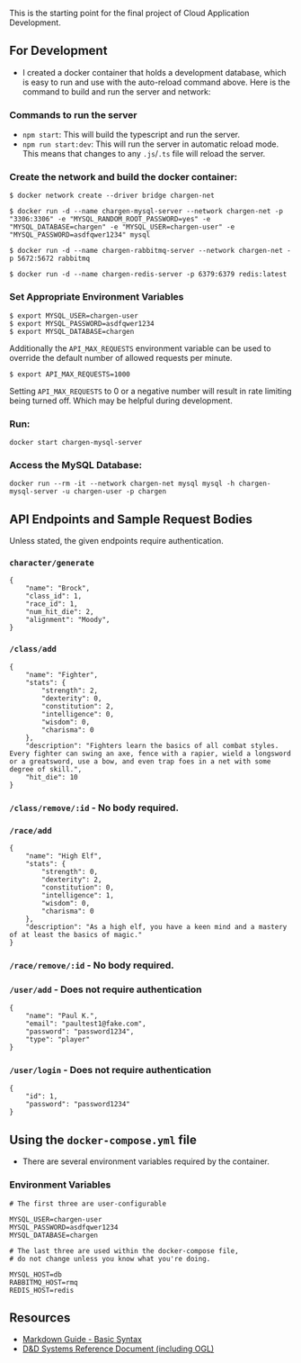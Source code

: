 This is the starting point for the final project of Cloud Application Development.

## For Development

* I created a docker container that holds a development database, which is easy to run and use with the auto-reload command above. Here is the command to build and run the server and network:
### Commands to run the server

* `npm start`: This will build the typescript and run the server.
* `npm run start:dev`: This will run the server in automatic reload mode. This means that changes to any `.js`/`.ts` file will reload the server.



### Create the network and build the docker container:
```
$ docker network create --driver bridge chargen-net

$ docker run -d --name chargen-mysql-server --network chargen-net -p "3306:3306" -e "MYSQL_RANDOM_ROOT_PASSWORD=yes" -e "MYSQL_DATABASE=chargen" -e "MYSQL_USER=chargen-user" -e "MYSQL_PASSWORD=asdfqwer1234" mysql

$ docker run -d --name chargen-rabbitmq-server --network chargen-net -p 5672:5672 rabbitmq

$ docker run -d --name chargen-redis-server -p 6379:6379 redis:latest

```

### Set Appropriate Environment Variables
```
$ export MYSQL_USER=chargen-user
$ export MYSQL_PASSWORD=asdfqwer1234
$ export MYSQL_DATABASE=chargen
```

Additionally the `API_MAX_REQUESTS` environment variable can be used to override the default number of allowed requests per minute.
```
$ export API_MAX_REQUESTS=1000
```

Setting `API_MAX_REQUESTS` to 0 or a negative number will result in rate limiting being turned off. Which may be helpful during development.

### Run:
```
docker start chargen-mysql-server
```
### Access the MySQL Database:
```
docker run --rm -it --network chargen-net mysql mysql -h chargen-mysql-server -u chargen-user -p chargen
```

## API Endpoints and Sample Request Bodies

Unless stated, the given endpoints require authentication.

### `character/generate`
```
{
    "name": "Brock",
    "class_id": 1,
    "race_id": 1,
    "num_hit_die": 2,
    "alignment": "Moody",
}
```

### `/class/add`
```
{
    "name": "Fighter",
    "stats": {
        "strength": 2,
        "dexterity": 0,
        "constitution": 2,
        "intelligence": 0,
        "wisdom": 0,
        "charisma": 0
    },
    "description": "Fighters learn the basics of all combat styles. Every fighter can swing an axe, fence with a rapier, wield a longsword or a greatsword, use a bow, and even trap foes in a net with some degree of skill.",
    "hit_die": 10
}
```

### `/class/remove/:id` - No body required.
### `/race/add`

```
{
    "name": "High Elf",
    "stats": {
        "strength": 0,
        "dexterity": 2,
        "constitution": 0,
        "intelligence": 1,
        "wisdom": 0,
        "charisma": 0
    },
    "description": "As a high elf, you have a keen mind and a mastery of at least the basics of magic."
}
```
### `/race/remove/:id` - No body required.
### `/user/add` - Does not require authentication

```
{
    "name": "Paul K.",
    "email": "paultest1@fake.com",
    "password": "password1234",
    "type": "player"
}
```

### `/user/login` - Does not require authentication
```
{
    "id": 1,
    "password": "password1234"
}
```
## Using the `docker-compose.yml` file
* There are several environment variables required by the container.

### Environment Variables
```
# The first three are user-configurable

MYSQL_USER=chargen-user
MYSQL_PASSWORD=asdfqwer1234
MYSQL_DATABASE=chargen

# The last three are used within the docker-compose file,
# do not change unless you know what you're doing.

MYSQL_HOST=db
RABBITMQ_HOST=rmq
REDIS_HOST=redis
```
## Resources

* [Markdown Guide - Basic Syntax](https://www.markdownguide.org/basic-syntax/)
* [D&D Systems Reference Document (including OGL)](https://media.wizards.com/2016/downloads/DND/SRD-OGL_V5.1.pdf)